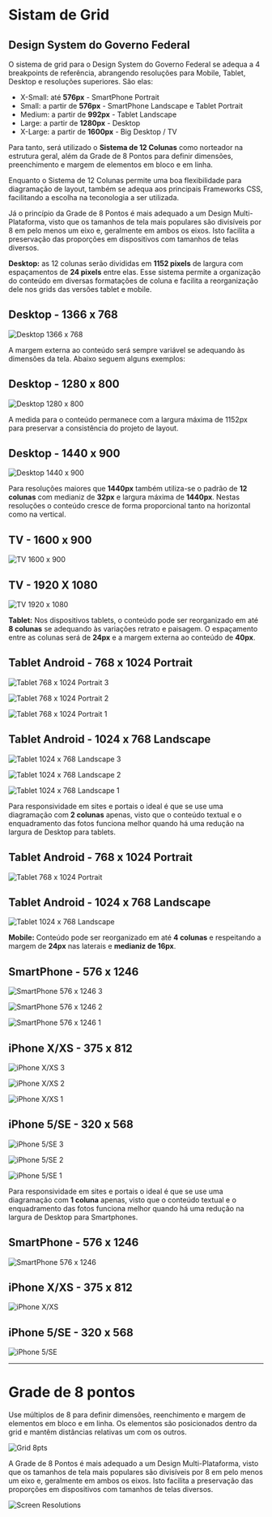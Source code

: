 # Sistam de Grid

## Design System do Governo Federal

O sistema de grid para o Design System do Governo Federal se adequa a 4
breakpoints de referência, abrangendo resoluções para Mobile, Tablet, Desktop e resoluções superiores. São elas:

- X-Small: até **576px** - SmartPhone Portrait
- Small: a partir de **576px** - SmartPhone Landscape e Tablet Portrait
- Medium: a partir de **992px** - Tablet Landscape
- Large: a partir de **1280px** - Desktop
- X-Large: a partir de **1600px** - Big Desktop / TV

Para tanto, será utilizado o **Sistema de 12 Colunas** como norteador na estrutura geral, além da Grade de 8 Pontos para definir dimensões, preenchimento e margem de elementos em bloco e em linha.

Enquanto o Sistema de 12 Colunas permite uma boa flexibilidade para diagramação de layout, também se adequa aos principais Frameworks CSS, facilitando a escolha na teconologia a ser utilizada.

Já o princípio da Grade de 8 Pontos é mais adequado a um Design Multi-Plataforma, visto que os tamanhos de tela mais populares são divisíveis por 8 em pelo menos um eixo e, geralmente em ambos os eixos. Isto facilita a preservação das proporções em dispositivos com tamanhos de telas diversos.

**Desktop:** as 12 colunas serão divididas em **1152 pixels** de largura com espaçamentos de **24 pixels** entre elas. Esse sistema permite a organização do conteúdo em diversas formatações de coluna e facilita a reorganização dele nos grids das versões tablet e mobile.

## **Desktop - 1366 x 768**

![Desktop 1366 x 768](../assets/images/estilos/grid/desktop-1366-x-768.png)

A margem externa ao conteúdo será sempre variável se adequando às dimensões da tela. Abaixo seguem alguns exemplos:

## **Desktop - 1280 x 800**

![Desktop 1280 x 800](../assets/images/estilos/grid/desktop-1280-x-800.png)

A medida para o conteúdo permanece com a largura máxima de 1152px para preservar a consistência do projeto de layout.

## **Desktop - 1440 x 900**

![Desktop 1440 x 900](../assets/images/estilos/grid/desktop-1440-x-900.png)

Para resoluções maiores que **1440px** também utiliza-se o padrão de **12 colunas** com medianiz de **32px** e largura máxima de **1440px**. Nestas resoluções o conteúdo cresce de forma proporcional tanto na horizontal como na vertical.

## **TV - 1600 x 900**

![TV 1600 x 900](../assets/images/estilos/grid/tv-1600-x-900.png)

## **TV - 1920 X 1080**

![TV 1920 x 1080](../assets/images/estilos/grid/tv-1920-x-1080.png)

**Tablet:** Nos dispositivos tablets, o conteúdo pode ser reorganizado em até **8 colunas** se adequando às variações retrato e paisagem. O espaçamento entre as
colunas será de **24px** e a margem externa ao conteúdo de **40px**.

## **Tablet Android - 768 x 1024 Portrait**

![Tablet 768 x 1024 Portrait 3](../assets/images/estilos/grid/tablet-android-768-x-1024-portrait-3.png)

![Tablet 768 x 1024 Portrait 2](../assets/images/estilos/grid/tablet-android-768-x-1024-portrait-2.png)

![Tablet 768 x 1024 Portrait 1](../assets/images/estilos/grid/tablet-android-768-x-1024-portrait-1.png)

## **Tablet Android - 1024 x 768 Landscape**

![Tablet 1024 x 768 Landscape 3](../assets/images/estilos/grid/tablet-android-1024-x-768-landscape-3.png)

![Tablet 1024 x 768 Landscape 2](../assets/images/estilos/grid/tablet-android-1024-x-768-landscape-2.png)

![Tablet 1024 x 768 Landscape 1](../assets/images/estilos/grid/tablet-android-1024-x-768-landscape-1.png)

Para responsividade em sites e portais o ideal é que se use uma diagramação com **2 colunas** apenas, visto que o conteúdo textual e o enquadramento das fotos funciona melhor quando há uma redução na largura de Desktop para tablets.

## **Tablet Android - 768 x 1024 Portrait**

![Tablet 768 x 1024 Portrait](../assets/images/estilos/grid/tablet-android-768-x-1024-portrait.png)

## **Tablet Android - 1024 x 768 Landscape**

![Tablet 1024 x 768 Landscape](../assets/images/estilos/grid/tablet-android-1024-x-768-landscape.png)

**Mobile:** Conteúdo pode ser reorganizado em até **4 colunas** e respeitando a margem de **24px** nas laterais e **medianiz de 16px**.

## **SmartPhone - 576 x 1246**

![SmartPhone 576 x 1246 3](../assets/images/estilos/grid/smarthphone-576-x-1246-3.png)

![SmartPhone 576 x 1246 2](../assets/images/estilos/grid/smarthphone-576-x-1246-2.png)

![SmartPhone 576 x 1246 1](../assets/images/estilos/grid/smarthphone-576-x-1246-1.png)

## **iPhone X/XS - 375 x 812**

![iPhone X/XS 3](../assets/images/estilos/grid/iphone-x-xs-3.png)

![iPhone X/XS 2](../assets/images/estilos/grid/iphone-x-xs-2.png)

![iPhone X/XS 1](../assets/images/estilos/grid/iphone-x-xs-1.png)

## **iPhone 5/SE - 320 x 568**

![iPhone 5/SE 3](../assets/images/estilos/grid/iphone-5-se-3.png)

![iPhone 5/SE 2](../assets/images/estilos/grid/iphone-5-se-2.png)

![iPhone 5/SE 1](../assets/images/estilos/grid/iphone-5-se-1.png)

Para responsividade em sites e portais o ideal é que se use uma diagramação com **1 coluna** apenas, visto que o conteúdo textual e o enquadramento das fotos funciona melhor quando há uma redução na largura de Desktop para Smartphones.

## **SmartPhone - 576 x 1246**

![SmartPhone 576 x 1246](../assets/images/estilos/grid/smarthphone-576-x-1246.png)

## **iPhone X/XS - 375 x 812**

![iPhone X/XS](../assets/images/estilos/grid/iphone-x-xs.png)

## **iPhone 5/SE - 320 x 568**

![iPhone 5/SE](../assets/images/estilos/grid/iphone-5-se.png)

* * *

# Grade de 8 pontos

Use múltiplos de 8 para definir dimensões, reenchimento e margem de elementos em bloco e em linha. Os elementos são posicionados dentro da grid e mantêm distâncias relativas um com os outros.

![Grid 8pts](../assets/images/estilos/grid/grid-8pts.png)

A Grade de 8 Pontos é mais adequado a um Design Multi-Plataforma, visto que os tamanhos de tela mais populares são divisíveis por 8 em pelo menos um eixo e, geralmente em ambos os eixos. Isto facilita a preservação das proporções em dispositivos com tamanhos de telas diversos.

![Screen Resolutions](../assets/images/estilos/grid/screen-resolutions.png)